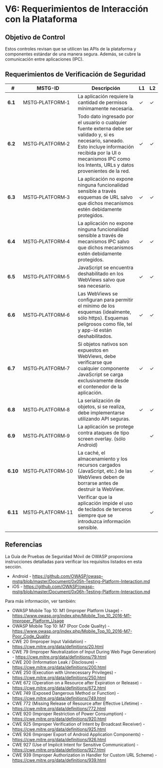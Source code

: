 # V6: Requerimientos de Interacción con la Plataforma

## Objetivo de Control

Estos controles revisan que se utilicen las APIs de la plataforma y componentes estándar de una manera segura. Además, se cubre la comunicación entre aplicaciones (IPC).

## Requerimientos de Verificación de Seguridad

| # | MSTG-ID | Descripción | L1 | L2 |
| --- | --- | --- | --- | --- |
| **6.1** | MSTG‑PLATFORM‑1 | La aplicación requiere la cantidad de permisos mínimamente necesaria. | ✓ | ✓ |
| **6.2** | MSTG‑PLATFORM‑2 | Todo dato ingresado por el usuario o cualquier fuente externa debe ser validado y, si es necesario, saneado. Esto incluye información recibida por la UI o mecanismos IPC como los Intents, URLs y datos provenientes de la red. | ✓ | ✓ |
| **6.3** | MSTG‑PLATFORM‑3 | La aplicación no expone ninguna funcionalidad sensible a través esquemas de URL salvo que dichos mecanismos estén debidamente protegidos. | ✓ | ✓ |
| **6.4** | MSTG‑PLATFORM‑4 | La aplicación no expone ninguna funcionalidad sensible a través de mecanismos IPC salvo que dichos mecanismos estén debidamente protegidos. | ✓ | ✓ |
| **6.5** | MSTG‑PLATFORM‑5 | JavaScript se encuentra deshabilitado en los WebViews salvo que sea necesario. | ✓ | ✓ |
| **6.6** | MSTG‑PLATFORM‑6 | Las WebViews se configuran para permitir el mínimo de los esquemas (idealmente, sólo https). Esquemas peligrosos como file, tel y app-id están deshabilitados. | ✓ | ✓ |
| **6.7** | MSTG‑PLATFORM‑7 | Si objetos nativos son expuestos en WebViews, debe verificarse que cualquier componente JavaScript se carga exclusivamente desde el contenedor de la aplicación. | ✓ | ✓ |
| **6.8** | MSTG‑PLATFORM‑8 | La serialización de objetos, si se realiza, debe implementarse utilizando API seguras. | ✓ | ✓ |
| **6.9** | MSTG‑PLATFORM‑9 | La aplicación se protege contra ataques de tipo screen overlay. (sólo Android) |  | ✓ |
| **6.10** | MSTG‑PLATFORM‑10 | La caché, el almacenamiento y los recursos cargados (JavaScript, etc.) de las WebViews deben de borrarse antes de destruir la WebView. |  | ✓ |
| **6.11** | MSTG‑PLATFORM‑11 | Verificar que la aplicación impide el uso de teclados de terceros siempre que se introduzca información sensible. |  | ✓ |

<div style="page-break-after: always;">
</div>

## Referencias

La Guía de Pruebas de Seguridad Móvil de OWASP proporciona instrucciones detalladas para verificar los requisitos listados en esta sección.

- Android - <https://github.com/OWASP/owasp-mstg/blob/master/Document/0x05h-Testing-Platform-Interaction.md>
- iOS - <https://github.com/OWASP/owasp-mstg/blob/master/Document/0x06h-Testing-Platform-Interaction.md>

Para más información, ver también:

- OWASP Mobile Top 10: M1 (Improper Platform Usage) - <https://www.owasp.org/index.php/Mobile_Top_10_2016-M1-Improper_Platform_Usage>
- OWASP Mobile Top 10: M7 (Poor Code Quality) - <https://www.owasp.org/index.php/Mobile_Top_10_2016-M7-Poor_Code_Quality>
- CWE 20 (Improper Input Validation) - <https://cwe.mitre.org/data/definitions/20.html>
- CWE 79 (Improper Neutralization of Input During Web Page Generation) - <https://cwe.mitre.org/data/definitions/79.html>
- CWE 200 (Information Leak / Disclosure) - <https://cwe.mitre.org/data/definitions/200.html>
- CWE 250 (Execution with Unnecessary Privileges) - <https://cwe.mitre.org/data/definitions/250.html>
- CWE 672 (Operation on a Resource after Expiration or Release) - <https://cwe.mitre.org/data/definitions/672.html>
- CWE 749 (Exposed Dangerous Method or Function) - <https://cwe.mitre.org/data/definitions/749.html>
- CWE 772 (Missing Release of Resource after Effective Lifetime) - <https://cwe.mitre.org/data/definitions/772.html>
- CWE 920 (Improper Restriction of Power Consumption) - <https://cwe.mitre.org/data/definitions/920.html>
- CWE 925 (Improper Verification of Intent by Broadcast Receiver) - <https://cwe.mitre.org/data/definitions/925.html>
- CWE 926 (Improper Export of Android Application Components) - <https://cwe.mitre.org/data/definitions/926.html>
- CWE 927 (Use of Implicit Intent for Sensitive Communication) - <https://cwe.mitre.org/data/definitions/927.html>
- CWE 939 (Improper Authorization in Handler for Custom URL Scheme) - <https://cwe.mitre.org/data/definitions/939.html>

